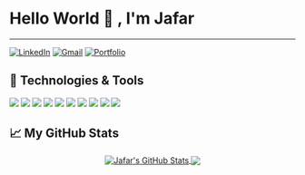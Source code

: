 # Hello World 👋 , I'm Jafar
---
<!--## Find me here 👇-->
[![LinkedIn](https://img.shields.io/badge/LinkedIn-jafar--idris-yellowgreen?style=flat-square&logo=linkedin&logoColor=white)](https://www.linkedin.com/in/jafaru-idris-54a773231/)
[![Gmail](https://img.shields.io/badge/Gmail-Jafar-blue?&style=flat-square&logo=gmail&logoColor=red)](mailto:jafaridris82@gmail.com)
[![Portfolio](https://img.shields.io/badge/Porfolio-Jafar-blue?&style=flat-square)](https://jafarjtown.github.io)

  
<!--<img align="right" alt="GIF" src="https://raw.githubusercontent.com/the-brainiac/the-brainiac/main/code.gif?raw=true" width="500" height="320" /> -->


## 🔧 Technologies & Tools
![](https://img.shields.io/badge/python%20-%2314354C.svg?&style=for-the-badge&logo=python&logoColor=white)
![](https://img.shields.io/badge/django%20-%23092E20.svg?&style=for-the-badge&logo=django&logoColor=white)
![](https://img.shields.io/badge/sqlite-%2307405e.svg?&style=for-the-badge&logo=sqlite&logoColor=white)
![](https://img.shields.io/badge/html5%20-%23E34F26.svg?&style=for-the-badge&logo=html5&logoColor=white)
![](https://img.shields.io/badge/css3%20-%231572B6.svg?&style=for-the-badge&logo=css3&logoColor=white)
![](https://img.shields.io/badge/javascript%20-%23323330.svg?&style=for-the-badge&logo=javascript&logoColor=%23F7DF1E)
![](https://img.shields.io/badge/nodejs%20-%23323330.svg?&style=for-the-badge&logo=node.js&logoColor=%23F7DF1E)
![](https://img.shields.io/badge/expressjs%20-%23323330.svg?&style=for-the-badge&logo=express&logoColor=%23F7DF1E)
![](https://img.shields.io/badge/reactjs%20-%23323330.svg?&style=for-the-badge&logo=react&logoColor=%23F7DF1E)
![](https://img.shields.io/badge/windows%20-%2300599C.svg?&style=for-the-badge&logo=windows&logoColor=white)


## 📈 My GitHub Stats
<p align="center"> 
	<a href="https://github.com/the-brainiac/">
	  <img align="center" src="https://github-readme-stats.vercel.app/api?username=jafarjtown&show_icons=true&line_height=27&count_private=true&custom_title=Jafar's%20GitHub%20Stats" alt="Jafar's GitHub Stats" />
	</a>
	<a href="https://github.com/the-brainiac">
	  <img align="center" src="https://github-readme-stats.vercel.app/api/top-langs/?username=jafarjtown&custom_title=Most%20Used%20Languages%20and%20Tools&card_width=350" />
	</a>
</p>
